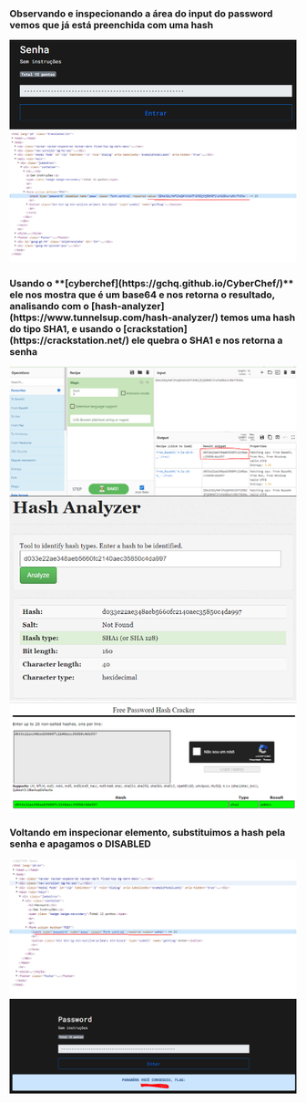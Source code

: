 
<h3>Observando e inspecionando a área do input do password vemos que já está preenchida com uma hash</h3>

![1](https://raw.githubusercontent.com/elias403/Write-up-s/main/images/HackerSec/1.PNG)
![2](https://github.com/elias403/Write-up-s/blob/main/images/HackerSec/2.PNG?raw=true)

<h3>
Usando o **[cyberchef](https://gchq.github.io/CyberChef/)** ele nos mostra que é um base64 e nos retorna o resultado, analisando com o [hash-analyzer](https://www.tunnelsup.com/hash-analyzer/) temos uma hash do tipo SHA1, e usando o [crackstation](https://crackstation.net/) ele quebra o SHA1 e nos retorna a senha 
</h3>

![3](https://github.com/elias403/Write-up-s/blob/main/images/HackerSec/3.PNG?raw=true)
![4](https://github.com/elias403/Write-up-s/blob/main/images/HackerSec/4.PNG?raw=true)
![5](https://github.com/elias403/Write-up-s/blob/main/images/HackerSec/5.PNG?raw=true)

<h3>Voltando em inspecionar elemento, substituimos a hash pela senha e apagamos o DISABLED</h3>

![6](https://github.com/elias403/Write-up-s/blob/main/images/HackerSec/6.PNG?raw=true)
![7](https://github.com/elias403/Write-up-s/blob/main/images/HackerSec/7.PNG?raw=true)
